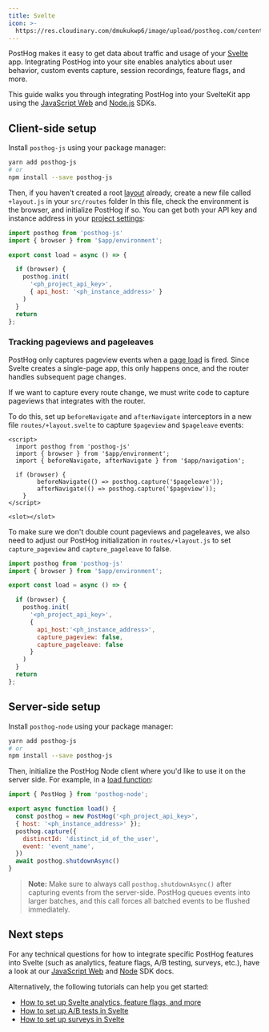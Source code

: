 ```yaml
---
title: Svelte
icon: >-
  https://res.cloudinary.com/dmukukwp6/image/upload/posthog.com/contents/docs/integrate/frameworks/svelte.svg
---
```


PostHog makes it easy to get data about traffic and usage of your [Svelte](https://svelte.dev/) app. Integrating PostHog into your site enables analytics about user behavior, custom events capture, session recordings, feature flags, and more.

This guide walks you through integrating PostHog into your SvelteKit app using the [JavaScript Web](/docs/libraries/js) and [Node.js](/docs/libraries/node) SDKs.

## Client-side setup

Install `posthog-js` using your package manager:

```bash
yarn add posthog-js
# or
npm install --save posthog-js
```

Then, if you haven't created a root [layout](https://kit.svelte.dev/docs/routing#layout) already, create a new file called `+layout.js` in your `src/routes` folder In this file, check the environment is the browser, and initialize PostHog if so. You can get both your API key and instance address in your [project settings](https://us.posthog.com/project/settings):

```js file=routes/+layout.js
import posthog from 'posthog-js'
import { browser } from '$app/environment';

export const load = async () => {

  if (browser) {
    posthog.init(
      '<ph_project_api_key>',
      { api_host: '<ph_instance_address>' }
    )
  }
  return
};
```

### Tracking pageviews and pageleaves

PostHog only captures pageview events when a [page load](https://developer.mozilla.org/en-US/docs/Web/API/Window/load_event) is fired. Since Svelte creates a single-page app, this only happens once, and the router handles subsequent page changes.

If we want to capture every route change, we must write code to capture pageviews that integrates with the router.

To do this, set up `beforeNavigate` and `afterNavigate` interceptors in a new file `routes/+layout.svelte` to capture `$pageview` and `$pageleave` events:

```svelte file=+layout.svelte
<script>
  import posthog from 'posthog-js'
  import { browser } from '$app/environment';
  import { beforeNavigate, afterNavigate } from '$app/navigation';

  if (browser) {
        beforeNavigate(() => posthog.capture('$pageleave'));
        afterNavigate(() => posthog.capture('$pageview'));
    }
</script>

<slot></slot>
```

To make sure we don't double count pageviews and pageleaves, we also need to adjust our PostHog initialization in `routes/+layout.js` to set `capture_pageview` and `capture_pageleave` to false.

```js file=routes/+layout.js
import posthog from 'posthog-js'
import { browser } from '$app/environment';

export const load = async () => {

  if (browser) {
    posthog.init(
      '<ph_project_api_key>',
      {
        api_host:'<ph_instance_address>',
        capture_pageview: false,
        capture_pageleave: false
      }
    )
  }
  return
};
```

## Server-side setup

Install `posthog-node` using your package manager:

```bash
yarn add posthog-js
# or
npm install --save posthog-js
```

Then, initialize the PostHog Node client where you'd like to use it on the server side. For example, in a [load function](https://kit.svelte.dev/docs/load#page-data):

```js file=routes/+page.server.js
import { PostHog } from 'posthog-node';

export async function load() {
  const posthog = new PostHog('<ph_project_api_key>', 
  { host: '<ph_instance_address>' });
  posthog.capture({
    distinctId: 'distinct_id_of_the_user',
    event: 'event_name',
  })
  await posthog.shutdownAsync()
}
```

> **Note:** Make sure to always call `posthog.shutdownAsync()` after capturing events from the server-side. PostHog queues events into larger batches, and this call forces all batched events to be flushed immediately.

## Next steps

For any technical questions for how to integrate specific PostHog features into Svelte (such as analytics, feature flags, A/B testing, surveys, etc.), have a look at our [JavaScript Web](/docs/libraries/js) and [Node]((/docs/libraries/node)) SDK docs.

Alternatively, the following tutorials can help you get started:

- [How to set up Svelte analytics, feature flags, and more](/tutorials/svelte-analytics)
- [How to set up A/B tests in Svelte](/tutorials/svelte-ab-tests)
- [How to set up surveys in Svelte](/tutorials/svelte-surveys)

